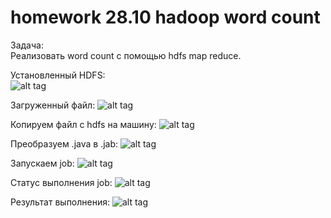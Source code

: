 # homework 28.10 hadoop word count

Задача:  
Реализовать word count с помощью hdfs map reduce.

Установленный HDFS:  
![alt tag](https://i.imgur.com/YoJ84f0.png "Установленный HDFS")
  
Загруженный файл:
![alt tag](https://i.imgur.com/xK2RpgN.png "Загруженный файл")

Копируем файл с hdfs на машину:
![alt tag](https://i.imgur.com/CvUxS6Q.png "Копируем файл с hdfs на машину")

Преобразуем .java в .jab:
![alt tag](https://i.imgur.com/R30usPK.png "Преобразуем .java в .jab")

Запускаем job:
![alt tag](https://i.imgur.com/VoxrUdu.png "Запускаем job")

Статус выполнения job:
![alt tag](https://i.imgur.com/EaYS1vP.png "Статус выполнения job")

Результат выполнения:
![alt tag](https://i.imgur.com/TmzyL6j.png "Результат выполнения")